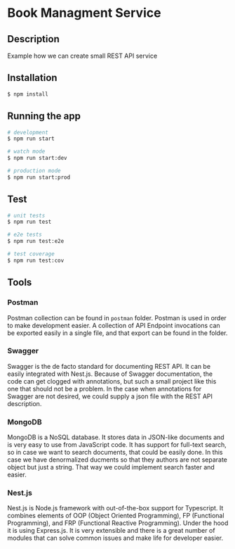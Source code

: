 # Book Managment Service

## Description

Example how we can create small REST API service

## Installation

```bash
$ npm install
```

## Running the app

```bash
# development
$ npm run start

# watch mode
$ npm run start:dev

# production mode
$ npm run start:prod
```

## Test

```bash
# unit tests
$ npm run test

# e2e tests
$ npm run test:e2e

# test coverage
$ npm run test:cov
```

## Tools

### Postman

Postman collection can be found in `postman` folder. Postman is used in order to make development easier. A collection of API Endpoint invocations can be exported easily in a single file, and that export can be found in the folder.

### Swagger

Swagger is the de facto standard for documenting REST API. It can be easily integrated with Nest.js. Because of Swagger documentation, the code can get clogged with annotations, but such a small project like this one that should not be a problem. In the case when annotations for Swagger are not desired, we could supply a json file with the REST API description.

### MongoDB

MongoDB is a NoSQL database. It stores data in JSON-like documents and is very easy to use from JavaScript code. It has support for full-text search, so in case we want to search documents, that could be easily done. In this case we have denormalized ducments so that they authors are not separate object but just a string. That way we could implement search faster and easier.

### Nest.js

Nest.js is Node.js framework with out-of-the-box support for Typescript. It combines elements of OOP (Object Oriented Programming), FP (Functional Programming), and FRP (Functional Reactive Programming). Under the hood it is using Express.js. It is very extensible and there is a great number of modules that can solve common issues and make life for developer easier.
